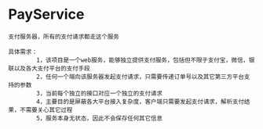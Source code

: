 # PayService

	支付服务器，所有的支付请求都走这个服务
	
	具体需求：
	        1，该项目是一个web服务，能够独立提供支付服务，包括但不限于支付宝，微信，银联以及各大支付平台的支付手段
	        2，任何一个端向该服务器发起支付请求，只需要传递订单号以及其它第三方平台支持的参数
	        3，当前每个独立的接口对应一个独立的支付请求
	        4，主要目的是屏蔽各大平台接入复杂度，客户端只需要发起支付请求，解析支付结果，不需要关心其它过程
	        5，服务本身无状态，因此不会保存任何其它信息
